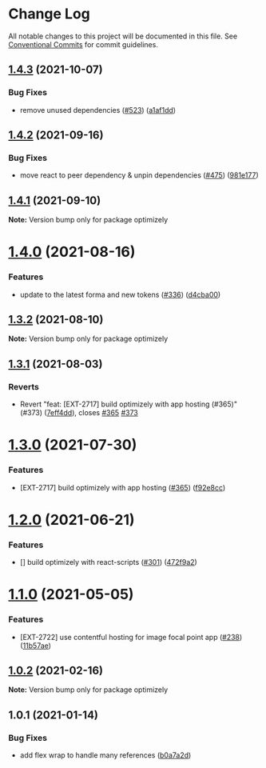 # Change Log

All notable changes to this project will be documented in this file.
See [Conventional Commits](https://conventionalcommits.org) for commit guidelines.

## [1.4.3](https://github.com/contentful/apps/compare/optimizely@1.4.2...optimizely@1.4.3) (2021-10-07)


### Bug Fixes

* remove unused dependencies ([#523](https://github.com/contentful/apps/issues/523)) ([a1af1dd](https://github.com/contentful/apps/commit/a1af1dd07726c1119e0c16fcbdfb3bea4f88dae2))





## [1.4.2](https://github.com/contentful/apps/compare/optimizely@1.4.1...optimizely@1.4.2) (2021-09-16)


### Bug Fixes

* move react to peer dependency & unpin dependencies ([#475](https://github.com/contentful/apps/issues/475)) ([981e177](https://github.com/contentful/apps/commit/981e177092fafdcce211822277d3ee0dad7ae689))





## [1.4.1](https://github.com/contentful/apps/compare/optimizely@1.4.0...optimizely@1.4.1) (2021-09-10)

**Note:** Version bump only for package optimizely





# [1.4.0](https://github.com/contentful/apps/compare/optimizely@1.3.2...optimizely@1.4.0) (2021-08-16)


### Features

* update to the latest forma and new tokens ([#336](https://github.com/contentful/apps/issues/336)) ([d4cba00](https://github.com/contentful/apps/commit/d4cba009066b590b790b0d32bb1afbcf699d3bee))





## [1.3.2](https://github.com/contentful/apps/compare/optimizely@1.3.1...optimizely@1.3.2) (2021-08-10)

**Note:** Version bump only for package optimizely





## [1.3.1](https://github.com/contentful/apps/compare/optimizely@1.3.0...optimizely@1.3.1) (2021-08-03)


### Reverts

* Revert "feat: [EXT-2717] build optimizely with app hosting (#365)" (#373) ([7eff4dd](https://github.com/contentful/apps/commit/7eff4dd0e7feca757ac7d22e53da7d4323dd764d)), closes [#365](https://github.com/contentful/apps/issues/365) [#373](https://github.com/contentful/apps/issues/373)





# [1.3.0](https://github.com/contentful/apps/compare/optimizely@1.2.0...optimizely@1.3.0) (2021-07-30)


### Features

* [EXT-2717] build optimizely with app hosting ([#365](https://github.com/contentful/apps/issues/365)) ([f92e8cc](https://github.com/contentful/apps/commit/f92e8cce4b854a8045f9d96bb8724e0530c5d38e))





# [1.2.0](https://github.com/contentful/apps/compare/optimizely@1.1.0...optimizely@1.2.0) (2021-06-21)


### Features

* [] build optimizely with react-scripts ([#301](https://github.com/contentful/apps/issues/301)) ([472f9a2](https://github.com/contentful/apps/commit/472f9a2c62b4e5ffaf31382a4e582481ba94007f))





# [1.1.0](https://github.com/contentful/apps/compare/optimizely@1.0.2...optimizely@1.1.0) (2021-05-05)


### Features

* [EXT-2722] use contentful hosting for image focal point app ([#238](https://github.com/contentful/apps/issues/238)) ([11b57ae](https://github.com/contentful/apps/commit/11b57ae3e4fb5dd376544d89056430b71883517c))





## [1.0.2](https://github.com/contentful/apps/compare/optimizely@1.0.1...optimizely@1.0.2) (2021-02-16)

**Note:** Version bump only for package optimizely





## 1.0.1 (2021-01-14)


### Bug Fixes

* add flex wrap to handle many references ([b0a7a2d](https://github.com/contentful/apps/commit/b0a7a2d5ae9bbd838b23d096a0881a288db37eb3))
